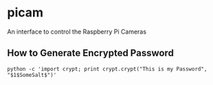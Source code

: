 # picam
An interface to control the Raspberry Pi Cameras

## How to Generate Encrypted Password

```
python -c 'import crypt; print crypt.crypt("This is my Password", "$1$SomeSalt$")'
```
